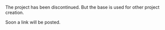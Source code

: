 The project has been discontinued. But the base is used for other project creation.

Soon a link will be posted.
